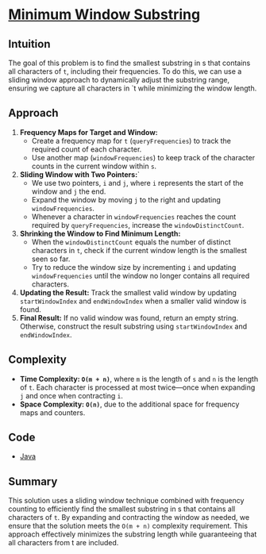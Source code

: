 # [Minimum Window Substring](https://leetcode.com/problems/minimum-window-substring/description/)

## Intuition

The goal of this problem is to find the smallest substring in s that contains all characters of `t`, including their
frequencies. To do this, we can use a sliding window approach to dynamically adjust the substring range, ensuring we
capture all characters in `t while minimizing the window length.

## Approach

1. **Frequency Maps for Target and Window:**
    - Create a frequency map for `t` (`queryFrequencies`) to track the required count of each character.
    - Use another map (`windowFrequencies`) to keep track of the character counts in the current window within `s`.
2. **Sliding Window with Two Pointers:**`
    - We use two pointers, `i` and `j`, where `i` represents the start of the window and `j` the end.
    - Expand the window by moving `j` to the right and updating `windowFrequencies`.
    - Whenever a character in `windowFrequencies` reaches the count required by `queryFrequencies`, increase
      the `windowDistinctCount`.
3. **Shrinking the Window to Find Minimum Length:**
    - When the `windowDistinctCount` equals the number of distinct characters in `t`, check if the current window length
      is the smallest seen so far.
    - Try to reduce the window size by incrementing `i` and updating `windowFrequencies` until the window no longer
      contains all required characters.
4. **Updating the Result:** Track the smallest valid window by updating `startWindowIndex` and `endWindowIndex` when a
   smaller valid window is found.
5. **Final Result:** If no valid window was found, return an empty string. Otherwise, construct the result substring
   using `startWindowIndex` and `endWindowIndex`.

## Complexity

- **Time Complexity: `O(m + n)`**, where `m` is the length of `s` and `n` is the length of `t`. Each character is
  processed at most twice—once when expanding `j` and once when contracting `i`.
- **Space Complexity: `O(n)`**, due to the additional space for frequency maps and counters.

## Code

- [Java](../src/main/java/io/dksifoua/leetcode/minimumwindowsubstring/Solution.java)

## Summary

This solution uses a sliding window technique combined with frequency counting to efficiently find the smallest
substring in s that contains all characters of `t`. By expanding and contracting the window as needed, we ensure that
the solution meets the `O(m + n)` complexity requirement. This approach effectively minimizes the substring length while
guaranteeing that all characters from t are included.